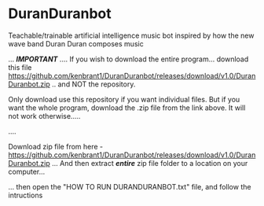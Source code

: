 # DuranDuranbot
Teachable/trainable artificial intelligence music bot inspired by how the new wave band Duran Duran composes music


... ***IMPORTANT*** .... If you wish to download the entire program... download this file https://github.com/kenbrant1/DuranDuranbot/releases/download/v1.0/DuranDuranbot.zip .. and NOT the repository.

Only download use this repository if you want individual files. But if you want the whole program, download the .zip file from the link above. It will not work otherwise.....

....


Download zip file from here - https://github.com/kenbrant1/DuranDuranbot/releases/download/v1.0/DuranDuranbot.zip ... And then extract ***entire*** zip file folder to a location on your computer...


... then open the "HOW TO RUN DURANDURANBOT.txt" file, and follow the intructions

